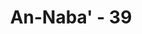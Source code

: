---
title: "An-Naba' - 39"
no: 39
arabic_no: ٣٩
ayah: ذٰلِكَ الْيَوْمُ الْحَقُّۚ فَمَنْ شَاۤءَ اتَّخَذَ اِلٰى رَبِّهٖ مَاٰبًا
translation: "Itulah hari yang pasti terjadi. Maka barang siapa menghendaki, niscaya dia menempuh jalan kembali kepada Tuhannya."
tafsir: "Dalam ayat ini, Allah menerangkan bahwa hari Kiamat itu pasti terjadi dan persoalan-persoalan yang tadinya tertutup atau tersembunyi pasti akan diungkapkan. Begitu pula apa-apa yang tersimpan dalam hati manusia, pada hari itu pasti diperlihatkan. Oleh karena itu, Allah mendorong mereka agar bertambah dekat kepada-Nya dan melakukan perbuatan yang menjauhkan diri dari azab-Nya. Dengan demikian, ia pasti menempuh jalan kembali kepada Tuhannya dengan penuh kebahagiaan."
---